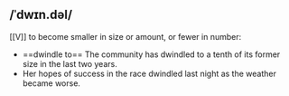 ## /ˈdwɪn.dəl/
[[V]]
to become smaller in size or amount, or fewer in number:

- ==dwindle to==
The community has dwindled to a tenth of its former size in the last two years.
- Her hopes of success in the race dwindled last night as the weather became worse.